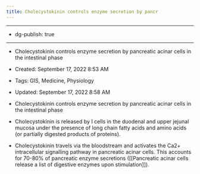 ```yaml
---
title: Cholecystokinin controls enzyme secretion by pancr
---
```


- --

- dg-publish: true

- --

- Cholecystokinin controls enzyme secretion by pancreatic acinar cells in the intestinal phase

- Created: September 17, 2022 8:53 AM

- Tags: GIS, Medicine, Physiology

- Updated: September 17, 2022 8:58 AM

- Cholecystokinin controls enzyme secretion by pancreatic acinar cells in the intestinal phase

- Cholecystokinin is released by I cells in the duodenal and upper jejunal mucosa under the presence of long chain fatty acids and amino acids (or partially digested products of proteins).

- Cholecystokinin travels via the bloodstream and activates the Ca2+ intracellular signalling pathway in pancreatic acinar cells. This accounts for 70-80% of pancreatic enzyme secretions ([[Pancreatic acinar cells release a list of digestive enzymes upon stimulation]]).

